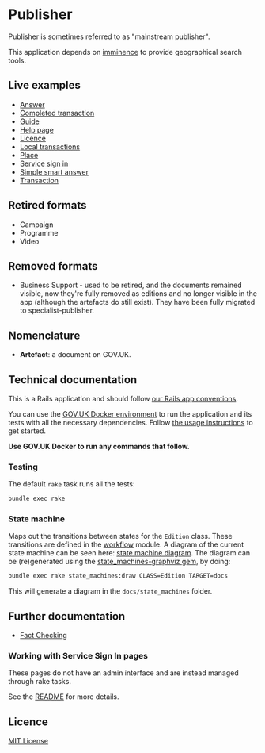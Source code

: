 # Publisher

Publisher is sometimes referred to as "mainstream publisher".

This application depends on [imminence](https://www.github.com/alphagov/imminence) to
provide geographical search tools.

## Live examples
- [Answer](https://www.gov.uk/smart-meters)
- [Completed transaction](https://www.gov.uk/done/make-lpa)
- [Guide](https://www.gov.uk/council-tax-appeals)
- [Help page](https://www.gov.uk/help/accessibility)
- [Licence](https://www.gov.uk/day-nurseries-wales)
- [Local transactions](https://www.gov.uk/complain-about-your-council)
- [Place](https://www.gov.uk/ukonline-centre-internet-access-computer-training)
- [Service sign in](https://www.gov.uk/log-in-file-self-assessment-tax-return/sign-in)
- [Simple smart answer](https://www.gov.uk/qualify-tax-credits)
- [Transaction](https://www.gov.uk/council-tax-bands)

## Retired formats
- Campaign
- Programme
- Video

## Removed formats
- Business Support - used to be retired, and the documents remained visible, now
  they're fully removed as editions and no longer visible in the app (although
  the artefacts do still exist).  They have been fully migrated to
  specialist-publisher.

## Nomenclature

- **Artefact**: a document on GOV.UK.

## Technical documentation

This is a Rails application and should follow [our Rails app conventions](https://docs.publishing.service.gov.uk/manual/conventions-for-rails-applications.html).

You can use the [GOV.UK Docker environment](https://github.com/alphagov/govuk-docker) to run the application and its tests with all the necessary dependencies.  Follow [the usage instructions](https://github.com/alphagov/govuk-docker#usage) to get started.

**Use GOV.UK Docker to run any commands that follow.**

### Testing

The default `rake` task runs all the tests:

```sh
bundle exec rake
```

### State machine

Maps out the transitions between states for the `Edition` class. These transitions are defined in the [workflow](app/models/workflow.rb) module.
A diagram of the current state machine can be seen here: [state machine diagram](docs/state_machines/state_machine_diagram_for_edition.png).
The diagram can be (re)generated using the [state_machines-graphviz gem](https://github.com/state-machines/state_machines-graphviz), by doing:

```sh
bundle exec rake state_machines:draw CLASS=Edition TARGET=docs
```

This will generate a diagram in the `docs/state_machines` folder.

## Further documentation

- [Fact Checking](docs/fact-checking.md)

### Working with Service Sign In pages

These pages do not have an admin interface and are instead managed through rake tasks.

See the [README](lib/service_sign_in/README.md) for more details.

## Licence

[MIT License](LICENSE)

